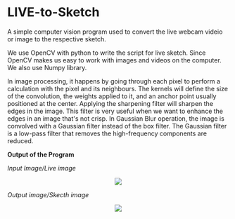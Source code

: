 # LIVE-to-Sketch

A simple computer vision program used to convert the  live webcam videio or image to the respective sketch.

We use OpenCV with python to write the script for live sketch. Since OpenCV makes us easy to work with images and videos on the computer. We also use Numpy library.

In image processing, it happens by going through each pixel to perform a calculation with the pixel and its neighbours. The kernels will define the size of the convolution, the weights applied to it, and an anchor point usually positioned at the center.
Applying the sharpening filter will sharpen the edges in the image. This filter is very useful when we want to enhance the edges in an image that's not crisp.
In Gaussian Blur operation, the image is convolved with a Gaussian filter instead of the box filter. The Gaussian filter is a low-pass filter that removes the high-frequency components are reduced.

**Output of the Program**

*Input Image/Live image*

<p align="center">
  <img src="https://user-images.githubusercontent.com/91316387/176991795-326ad1b9-282c-4392-8aa6-c333c3070f89.png">
</p>

*Output image/Skecth image*

<p align="center">
  <img src="https://user-images.githubusercontent.com/91316387/176991772-8a56564b-44f0-4ef7-b628-460b7bdb62a5.png">
</p>


